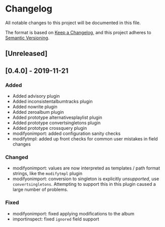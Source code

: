 # Changelog

All notable changes to this project will be documented in this file.

The format is based on [Keep a Changelog](https://keepachangelog.com/en/1.0.0/),
and this project adheres to [Semantic Versioning](https://semver.org/spec/v2.0.0.html).

## [Unreleased]

## [0.4.0] - 2019-11-21

### Added

- Added advisory plugin
- Added inconsistentalbumtracks plugin
- Added nowrite plugin
- Added zeroalbum plugin
- Added prototype alternativesplaylist plugin
- Added prototype convertsingletons plugin
- Added prototype crossquery plugin
- modifyonimport: added configuration sanity checks
- modifytmpl: added up front checks for common user mistakes in field changes

### Changed

- modifyonimport: values are now interpreted as templates / path format strings, like the `modifytmpl` plugin
- modifyonimport: conversion to singleton is explicitly *unsupported*, use `convertsingletons`. Attempting to support this in this plugin caused a large number of problems.

### Fixed

- modifyonimport: fixed applying modifications to the album
- importinspect: fixed `ignored` field support
